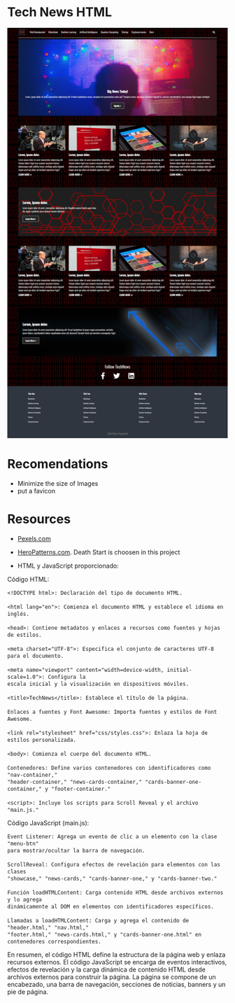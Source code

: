 # Tech News HTML
![](./screenshot.png)

# Recomendations
* Minimize the size of Images
* put a favicon

# Resources
* [Pexels.com](https://www.pexels.com/)
* [HeroPatterns.com](https://www.heropatterns.com/). Death Start is choosen in this project

* HTML y JavaScript proporcionado:

Código HTML:

    <!DOCTYPE html>: Declaración del tipo de documento HTML.

    <html lang="en">: Comienza el documento HTML y establece el idioma en inglés.

    <head>: Contiene metadatos y enlaces a recursos como fuentes y hojas de estilos.

    <meta charset="UTF-8">: Especifica el conjunto de caracteres UTF-8 para el documento.

    <meta name="viewport" content="width=device-width, initial-scale=1.0">: Configura la 
    escala inicial y la visualización en dispositivos móviles.

    <title>TechNews</title>: Establece el título de la página.

    Enlaces a fuentes y Font Awesome: Importa fuentes y estilos de Font Awesome.

    <link rel="stylesheet" href="css/styles.css">: Enlaza la hoja de estilos personalizada.

    <body>: Comienza el cuerpo del documento HTML.

    Contenedores: Define varios contenedores con identificadores como "nav-container," 
    "header-container," "news-cards-container," "cards-banner-one-container," y "footer-container."

    <script>: Incluye los scripts para Scroll Reveal y el archivo "main.js."

Código JavaScript (main.js):

    Event Listener: Agrega un evento de clic a un elemento con la clase "menu-btn"
    para mostrar/ocultar la barra de navegación.

    ScrollReveal: Configura efectos de revelación para elementos con las clases
    "showcase," "news-cards," "cards-banner-one," y "cards-banner-two."

    Función loadHTMLContent: Carga contenido HTML desde archivos externos y lo agrega 
    dinámicamente al DOM en elementos con identificadores específicos.

    Llamadas a loadHTMLContent: Carga y agrega el contenido de "header.html," "nav.html,"
    "footer.html," "news-cards.html," y "cards-banner-one.html" en contenedores correspondientes.

En resumen, el código HTML define la estructura de la página web y enlaza recursos externos.
El código JavaScript se encarga de eventos interactivos, efectos de revelación y la carga dinámica
de contenido HTML desde archivos externos para construir la página. La página se compone de un encabezado, 
una barra de navegación, secciones de noticias, banners y un pie de página.
